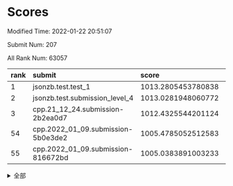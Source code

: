 # Scores

Modified Time: 2022-01-22 20:51:07

Submit Num: 207

All Rank Num: 63057

| rank |               submit               |       score        |       sigma        | pk_num |
| :--- | :--------------------------------- | :----------------- | :----------------- | :----- |
| 1    | jsonzb.test.test_1                 | 1013.2805453780838 | 0.8116937908562312 | 1220   |
| 2    | jsonzb.test.submission_level_4     | 1013.0281948060772 | 0.7988292695331517 | 1219   |
| 3    | cpp.21_12_24.submission-2b2ea0d7   | 1012.4325544201124 | 0.7587593086383574 | 1218   |
| 54   | cpp.2022_01_09.submission-5b0e3de2 | 1005.4785052512583 | 0.7344697830064378 | 1213   |
| 55   | cpp.2022_01_09.submission-816672bd | 1005.0383891003233 | 0.7257989750483583 | 1218   |


<details>
<summary>全部</summary>

| rank |                 submit                 |       score        |       sigma        | pk_num |
| :--- | :------------------------------------- | :----------------- | :----------------- | :----- |
| 1    | jsonzb.test.test_1                     | 1013.2805453780838 | 0.8116937908562312 | 1220   |
| 2    | jsonzb.test.submission_level_4         | 1013.0281948060772 | 0.7988292695331517 | 1219   |
| 3    | cpp.21_12_24.submission-2b2ea0d7       | 1012.4325544201124 | 0.7587593086383574 | 1218   |
| 4    | gobigger.level_3.submission_level_3_8  | 1012.4136062006306 | 0.7914244456692536 | 1216   |
| 5    | gobigger.level_3.submission_level_3_40 | 1011.7666990570538 | 0.8065377890908109 | 1223   |
| 6    | gobigger.level_3.submission_level_3_15 | 1011.589761923444  | 0.7966017894391413 | 1221   |
| 7    | gobigger.level_3.submission_level_3_45 | 1011.344385133755  | 0.7834617611645088 | 1214   |
| 8    | gobigger.level_3.submission_level_3_35 | 1011.2843718378138 | 0.7613667974568782 | 1222   |
| 9    | gobigger.level_3.submission_level_3_24 | 1011.2557204113825 | 0.7872641704516918 | 1221   |
| 10   | gobigger.level_3.submission_level_3_23 | 1011.1369755541257 | 0.8012077501813509 | 1215   |
| 11   | gobigger.level_3.submission_level_3_42 | 1010.889373505169  | 0.7690392084185188 | 1217   |
| 12   | gobigger.level_3.submission_level_3_46 | 1010.8292270116074 | 0.7636080933049051 | 1216   |
| 13   | gobigger.level_3.submission_level_3_34 | 1010.6693196099359 | 0.7653307810369476 | 1223   |
| 14   | gobigger.level_3.submission_level_3_5  | 1010.60314308918   | 0.7581144532593261 | 1219   |
| 15   | gobigger.level_3.submission_level_3_49 | 1010.5833462110429 | 0.7726797556284588 | 1222   |
| 16   | gobigger.level_3.submission_level_3_12 | 1010.389359532645  | 0.7528732268232012 | 1217   |
| 17   | gobigger.level_3.submission_level_3_1  | 1010.366018098062  | 0.768265196135821  | 1216   |
| 18   | gobigger.level_3.submission_level_3_29 | 1010.2589200071028 | 0.7630052297408088 | 1213   |
| 19   | gobigger.level_3.submission_level_3_10 | 1010.2270387451251 | 0.7675080339791138 | 1224   |
| 20   | gobigger.level_3.submission_level_3_20 | 1010.0925772792845 | 0.7620090210010084 | 1215   |
| 21   | gobigger.level_3.submission_level_3_32 | 1010.0418921542658 | 0.7609871755374319 | 1213   |
| 22   | gobigger.level_3.submission_level_3_4  | 1009.933992785245  | 0.7513524655298028 | 1223   |
| 23   | gobigger.level_3.submission_level_3_31 | 1009.9126834078075 | 0.7533117795198366 | 1217   |
| 24   | gobigger.level_3.submission_level_3_11 | 1009.8878300465918 | 0.7536983672857387 | 1218   |
| 25   | gobigger.level_3.submission_level_3_39 | 1009.8370756132196 | 0.7718122106795114 | 1216   |
| 26   | gobigger.level_3.submission_level_3_33 | 1009.8042162563771 | 0.7399644089048752 | 1213   |
| 27   | gobigger.level_3.submission_level_3_43 | 1009.7511198401855 | 0.7727677596999097 | 1216   |
| 28   | gobigger.level_3.submission_level_3_37 | 1009.7316218266903 | 0.7430256888295236 | 1220   |
| 29   | gobigger.level_3.submission_level_3_6  | 1009.6795438561315 | 0.7702882826164292 | 1217   |
| 30   | gobigger.level_3.submission_level_3_17 | 1009.6267379831698 | 0.7358776752236635 | 1214   |
| 31   | gobigger.level_3.submission_level_3_2  | 1009.5878448899539 | 0.7687906374016851 | 1218   |
| 32   | gobigger.level_3.submission_level_3_0  | 1009.5156184179649 | 0.7576435692427852 | 1215   |
| 33   | gobigger.level_3.submission_level_3_18 | 1009.4305660295946 | 0.7565763302966808 | 1226   |
| 34   | gobigger.level_3.submission_level_3_25 | 1009.380804928455  | 0.7517109268340184 | 1217   |
| 35   | gobigger.level_3.submission_level_3_9  | 1009.3799195559735 | 0.7673864560975965 | 1218   |
| 36   | gobigger.level_3.submission_level_3_3  | 1009.2143443806098 | 0.7328746768754533 | 1220   |
| 37   | gobigger.level_3.submission_level_3_22 | 1009.1865431050991 | 0.739269668917058  | 1219   |
| 38   | gobigger.level_3.submission_level_3_13 | 1009.1130874946523 | 0.7661437210910773 | 1218   |
| 39   | gobigger.level_3.submission_level_3_26 | 1009.0627246905908 | 0.7499578693324093 | 1219   |
| 40   | gobigger.level_3.submission_level_3_36 | 1008.9933942537828 | 0.7560341285299809 | 1218   |
| 41   | gobigger.level_3.submission_level_3_14 | 1008.925887451599  | 0.7541873084215995 | 1217   |
| 42   | gobigger.level_3.submission_level_3_19 | 1008.9072814581142 | 0.7467035949855906 | 1217   |
| 43   | gobigger.level_3.submission_level_3_41 | 1008.8804137210827 | 0.754835902997855  | 1223   |
| 44   | gobigger.level_3.submission_level_3_21 | 1008.856965407689  | 0.7489386445820031 | 1220   |
| 45   | gobigger.level_3.submission_level_3_44 | 1008.7939511400095 | 0.7465654925414191 | 1214   |
| 46   | gobigger.level_3.submission_level_3_38 | 1008.7881429137942 | 0.7498606364661915 | 1217   |
| 47   | gobigger.level_3.submission_level_3_28 | 1008.7151880868548 | 0.7468980114778235 | 1220   |
| 48   | gobigger.level_3.submission_level_3_16 | 1008.6105485816286 | 0.7460668717004426 | 1220   |
| 49   | gobigger.level_3.submission_level_3_30 | 1008.6098278956894 | 0.7335499253342261 | 1210   |
| 50   | gobigger.level_3.submission_level_3_48 | 1008.3849184217115 | 0.7494171795503666 | 1215   |
| 51   | gobigger.level_3.submission_level_3_47 | 1008.1083897880212 | 0.7487581230441552 | 1218   |
| 52   | gobigger.level_3.submission_level_3_27 | 1007.8722329710552 | 0.749023781836317  | 1217   |
| 53   | gobigger.level_3.submission_level_3_7  | 1007.8235212192275 | 0.747920120592001  | 1219   |
| 54   | cpp.2022_01_09.submission-5b0e3de2     | 1005.4785052512583 | 0.7344697830064378 | 1213   |
| 55   | cpp.2022_01_09.submission-816672bd     | 1005.0383891003233 | 0.7257989750483583 | 1218   |
| 56   | gobigger.level_1.submission_level_1_23 | 1004.723143253378  | 0.7229265554817966 | 1218   |
| 57   | gobigger.level_1.submission_level_1_12 | 1004.3385913729848 | 0.7184727955769155 | 1219   |
| 58   | gobigger.level_1.submission_level_1_1  | 1004.3223687760558 | 0.7191408833160805 | 1222   |
| 59   | gobigger.level_1.submission_level_1_37 | 1004.1523885544317 | 0.7170534278688176 | 1215   |
| 60   | gobigger.level_1.submission_level_1_27 | 1004.1403881923883 | 0.7156431979332839 | 1217   |
| 61   | gobigger.level_1.submission_level_1_43 | 1004.0830763400928 | 0.7186200892067475 | 1220   |
| 62   | gobigger.level_1.submission_level_1_22 | 1004.0655031035119 | 0.7208608505271851 | 1222   |
| 63   | gobigger.level_1.submission_level_1_25 | 1003.9479595723772 | 0.7222933955709328 | 1219   |
| 64   | gobigger.level_1.submission_level_1_17 | 1003.9402062347499 | 0.7171236890909511 | 1223   |
| 65   | gobigger.level_1.submission_level_1_28 | 1003.9001364554148 | 0.7161681152583212 | 1224   |
| 66   | gobigger.level_1.submission_level_1_31 | 1003.8994269173543 | 0.7168506113721559 | 1219   |
| 67   | gobigger.level_1.submission_level_1_8  | 1003.8423857843248 | 0.7025744650068205 | 1222   |
| 68   | gobigger.level_1.submission_level_1_39 | 1003.8396237220834 | 0.7119552131586675 | 1222   |
| 69   | gobigger.level_1.submission_level_1_19 | 1003.8310411754376 | 0.7236542466489118 | 1218   |
| 70   | gobigger.level_1.submission_level_1_3  | 1003.8167316250643 | 0.7226268612238435 | 1222   |
| 71   | gobigger.level_1.submission_level_1_7  | 1003.8014239023335 | 0.7141725727566808 | 1220   |
| 72   | gobigger.level_1.submission_level_1_5  | 1003.774673836163  | 0.7215129138336381 | 1218   |
| 73   | gobigger.level_1.submission_level_1_32 | 1003.6956636401036 | 0.7182637702250122 | 1217   |
| 74   | gobigger.level_1.submission_level_1_15 | 1003.6598879393592 | 0.7134027354129991 | 1220   |
| 75   | gobigger.level_1.submission_level_1_48 | 1003.6433421979165 | 0.7268880583872507 | 1222   |
| 76   | gobigger.level_1.submission_level_1_20 | 1003.6219412333486 | 0.7092369898801169 | 1216   |
| 77   | gobigger.level_1.submission_level_1_4  | 1003.6219269754841 | 0.7068764516279009 | 1215   |
| 78   | gobigger.level_1.submission_level_1_14 | 1003.5039932138596 | 0.7232553995996068 | 1215   |
| 79   | gobigger.level_1.submission_level_1_30 | 1003.4860337068977 | 0.7080168881086675 | 1215   |
| 80   | gobigger.level_1.submission_level_1_24 | 1003.426638015312  | 0.7209495076352533 | 1222   |
| 81   | gobigger.level_1.submission_level_1_26 | 1003.3905944175908 | 0.7207312212963947 | 1223   |
| 82   | gobigger.level_1.submission_level_1_2  | 1003.3786932898297 | 0.7169809215138019 | 1220   |
| 83   | gobigger.level_1.submission_level_1_45 | 1003.298673291318  | 0.7039934409894687 | 1219   |
| 84   | gobigger.level_1.submission_level_1_35 | 1003.2890454775836 | 0.7172281545221904 | 1222   |
| 85   | gobigger.level_1.submission_level_1_41 | 1003.2584484221908 | 0.724726236766922  | 1216   |
| 86   | gobigger.level_1.submission_level_1_34 | 1003.2544081996953 | 0.7205585107033845 | 1220   |
| 87   | gobigger.level_1.submission_level_1_49 | 1003.2206710204789 | 0.7076053602271436 | 1223   |
| 88   | gobigger.level_1.submission_level_1_44 | 1003.161885343253  | 0.7125716777693488 | 1214   |
| 89   | gobigger.level_1.submission_level_1_11 | 1003.1337539655726 | 0.7145710946609091 | 1220   |
| 90   | gobigger.level_1.submission_level_1_18 | 1003.0992971629828 | 0.7150979395730535 | 1215   |
| 91   | gobigger.level_1.submission_level_1_9  | 1003.0115721976468 | 0.7231008833027616 | 1214   |
| 92   | gobigger.level_1.submission_level_1_38 | 1002.9198741617164 | 0.7199256033574607 | 1215   |
| 93   | gobigger.level_1.submission_level_1_42 | 1002.8864700917917 | 0.7203852387342953 | 1217   |
| 94   | gobigger.level_1.submission_level_1_13 | 1002.7872050000856 | 0.7214750722570558 | 1214   |
| 95   | gobigger.level_1.submission_level_1_47 | 1002.719177513116  | 0.7121941129145727 | 1220   |
| 96   | gobigger.level_1.submission_level_1_33 | 1002.7134850368756 | 0.7135318373372707 | 1216   |
| 97   | gobigger.level_1.submission_level_1_16 | 1002.6617294115251 | 0.7082073241343251 | 1220   |
| 98   | gobigger.level_1.submission_level_1_6  | 1002.6557527895935 | 0.717265566679458  | 1220   |
| 99   | gobigger.level_1.submission_level_1_46 | 1002.6472822013549 | 0.7155469855707124 | 1220   |
| 100  | gobigger.level_1.submission_level_1_21 | 1002.4459899536025 | 0.714583464515192  | 1219   |
| 101  | gobigger.level_1.submission_level_1_36 | 1002.4087860810897 | 0.7117731212937959 | 1215   |
| 102  | gobigger.level_1.submission_level_1_10 | 1002.3662448430151 | 0.7129259624510736 | 1221   |
| 103  | gobigger.level_1.submission_level_1_40 | 1002.3031468004535 | 0.7195978686086273 | 1214   |
| 104  | gobigger.level_1.submission_level_1_29 | 1002.2589275502579 | 0.7147793854416721 | 1219   |
| 105  | gobigger.level_1.submission_level_1_0  | 1002.1269245034025 | 0.7042828932987599 | 1217   |
| 106  | gobigger.random.submission_random_4    | 997.7613606254309  | 0.717295408970113  | 1219   |
| 107  | gobigger.random.submission_random_5    | 997.2035981701852  | 0.7022679868509903 | 1217   |
| 108  | gobigger.random.submission_random_13   | 997.148344536404   | 0.7285737738083469 | 1224   |
| 109  | gobigger.random.submission_random_37   | 996.8618869170875  | 0.7017977453952163 | 1222   |
| 110  | gobigger.random.submission_random_16   | 996.8040832384853  | 0.708791544011839  | 1217   |
| 111  | gobigger.random.submission_random_2    | 996.7288209887735  | 0.7059726455663972 | 1220   |
| 112  | gobigger.random.submission_random_35   | 996.6577797449461  | 0.709127552909637  | 1222   |
| 113  | gobigger.random.submission_random_31   | 996.6464021719057  | 0.7116633230644643 | 1220   |
| 114  | gobigger.random.submission_random_14   | 996.5060977505342  | 0.7165426251738177 | 1222   |
| 115  | gobigger.random.submission_random_7    | 996.3025614134857  | 0.7013172148706451 | 1221   |
| 116  | gobigger.random.submission_random_25   | 996.2974578974544  | 0.7103270209362026 | 1222   |
| 117  | gobigger.random.submission_random_17   | 996.2565021672585  | 0.7239181823637819 | 1219   |
| 118  | gobigger.random.submission_random_12   | 996.2485971374696  | 0.7141337357660567 | 1217   |
| 119  | gobigger.random.submission_random_18   | 996.2333236282261  | 0.7080359862577166 | 1215   |
| 120  | gobigger.random.submission_random_41   | 996.2329438875927  | 0.702673741462043  | 1223   |
| 121  | gobigger.random.submission_random_30   | 996.2098773874469  | 0.7177394394430548 | 1211   |
| 122  | gobigger.random.submission_random_26   | 996.1108451151182  | 0.7100346210827807 | 1219   |
| 123  | gobigger.random.submission_random_22   | 996.0846454140685  | 0.6960704555559574 | 1214   |
| 124  | gobigger.random.submission_random_39   | 996.0819919120706  | 0.7021613216370534 | 1223   |
| 125  | gobigger.random.submission_random_42   | 996.054370521171   | 0.7105369845957581 | 1220   |
| 126  | gobigger.random.submission_random_48   | 996.0531384788524  | 0.7091235285019831 | 1218   |
| 127  | gobigger.random.submission_random_8    | 996.0436099484089  | 0.7136272256213005 | 1217   |
| 128  | gobigger.random.submission_random_36   | 996.0422662878073  | 0.7157477109449246 | 1220   |
| 129  | gobigger.random.submission_random_24   | 996.025940646379   | 0.7282227861424604 | 1223   |
| 130  | gobigger.random.submission_random_44   | 995.8562472862557  | 0.7057326596430465 | 1218   |
| 131  | gobigger.random.submission_random_29   | 995.8327312496743  | 0.7148254355484049 | 1217   |
| 132  | gobigger.random.submission_random_1    | 995.8308183500769  | 0.7195751797270961 | 1216   |
| 133  | gobigger.random.submission_random_47   | 995.825448838087   | 0.7034717433709009 | 1218   |
| 134  | gobigger.random.submission_random_45   | 995.7906153323078  | 0.7165267790025787 | 1215   |
| 135  | gobigger.random.submission_random_15   | 995.735325120239   | 0.73086754258816   | 1215   |
| 136  | gobigger.random.submission_random_20   | 995.6560676565488  | 0.7098042427272857 | 1213   |
| 137  | gobigger.random.submission_random_33   | 995.5893481727031  | 0.7083096213757416 | 1214   |
| 138  | gobigger.random.submission_random_3    | 995.5351413094133  | 0.7117243994347541 | 1214   |
| 139  | gobigger.random.submission_random_10   | 995.5294991226226  | 0.7194497595973945 | 1220   |
| 140  | gobigger.random.submission_random_27   | 995.5080208727392  | 0.7065942259110852 | 1218   |
| 141  | gobigger.random.submission_random_32   | 995.4234688769833  | 0.7149267012353303 | 1215   |
| 142  | gobigger.random.submission_random_34   | 995.4138666715841  | 0.7187355644305706 | 1221   |
| 143  | gobigger.random.submission_random_21   | 995.3931536985083  | 0.705920233283262  | 1224   |
| 144  | gobigger.random.submission_random_40   | 995.3555197505005  | 0.7130604398256833 | 1217   |
| 145  | gobigger.random.submission_random_23   | 995.3062029392347  | 0.7192841386983616 | 1216   |
| 146  | gobigger.random.submission_random_43   | 995.2395042982085  | 0.7128084544846348 | 1220   |
| 147  | gobigger.random.submission_random_6    | 995.1369972647373  | 0.7162222053796788 | 1219   |
| 148  | gobigger.random.submission_random_0    | 995.0884115228108  | 0.7170585506017229 | 1218   |
| 149  | gobigger.random.submission_random_38   | 995.0319350392066  | 0.7207773979972586 | 1219   |
| 150  | gobigger.random.submission_random_46   | 995.0279777794541  | 0.7072138551111545 | 1213   |
| 151  | gobigger.random.submission_random_49   | 994.9537775157656  | 0.7085320702518917 | 1219   |
| 152  | gobigger.random.submission_random_11   | 994.8789502167974  | 0.7157144974719358 | 1220   |
| 153  | gobigger.random.submission_random_19   | 994.8636095405005  | 0.7124003471964717 | 1223   |
| 154  | gobigger.random.submission_random_28   | 994.855512502725   | 0.7086649094944854 | 1223   |
| 155  | gobigger.random.submission_random_9    | 993.9832800400893  | 0.721163111644639  | 1218   |
| 156  | gobigger.level_2.submission_level_2_25 | 993.4313275461126  | 0.7187882224972627 | 1216   |
| 157  | gobigger.level_2.submission_level_2_45 | 993.3164350033719  | 0.741440218972204  | 1220   |
| 158  | gobigger.level_2.submission_level_2_44 | 993.174990610994   | 0.7417925651557187 | 1224   |
| 159  | gobigger.level_2.submission_level_2_26 | 993.1740042387895  | 0.733893465631679  | 1221   |
| 160  | gobigger.level_2.submission_level_2_6  | 993.1155510424744  | 0.7329573120604937 | 1219   |
| 161  | gobigger.level_2.submission_level_2_7  | 992.9642174479674  | 0.7320956926997608 | 1216   |
| 162  | gobigger.level_2.submission_level_2_40 | 992.9226992699464  | 0.7360749652460861 | 1213   |
| 163  | gobigger.level_2.submission_level_2_42 | 992.8878494618153  | 0.7489386301130742 | 1220   |
| 164  | gobigger.level_2.submission_level_2_20 | 992.8047919674931  | 0.7247044992152202 | 1219   |
| 165  | gobigger.level_2.submission_level_2_49 | 992.7145707352965  | 0.7395143555545187 | 1220   |
| 166  | gobigger.level_2.submission_level_2_24 | 992.7113182318681  | 0.7439504302365644 | 1225   |
| 167  | gobigger.level_2.submission_level_2_32 | 992.6262495457452  | 0.7307605430752485 | 1223   |
| 168  | gobigger.level_2.submission_level_2_48 | 992.6061694378171  | 0.7391626533818147 | 1216   |
| 169  | gobigger.level_2.submission_level_2_46 | 992.5416656289245  | 0.732008446865522  | 1220   |
| 170  | gobigger.level_2.submission_level_2_5  | 992.4545950137995  | 0.7223102887194951 | 1221   |
| 171  | gobigger.level_2.submission_level_2_43 | 992.446090088716   | 0.7347432362734724 | 1219   |
| 172  | gobigger.level_2.submission_level_2_4  | 992.3931175539867  | 0.7416188812154414 | 1218   |
| 173  | gobigger.level_2.submission_level_2_12 | 992.2968443058126  | 0.7400921582032484 | 1220   |
| 174  | gobigger.level_2.submission_level_2_18 | 992.2409515339036  | 0.7402235872475824 | 1218   |
| 175  | gobigger.level_2.submission_level_2_14 | 992.1804352897342  | 0.7305253258875472 | 1222   |
| 176  | gobigger.level_2.submission_level_2_3  | 992.1494056271948  | 0.7498078386150104 | 1223   |
| 177  | gobigger.level_2.submission_level_2_37 | 992.060681218716   | 0.7570733225754905 | 1216   |
| 178  | gobigger.level_2.submission_level_2_31 | 992.0358553101333  | 0.7647150907942872 | 1223   |
| 179  | gobigger.level_2.submission_level_2_29 | 992.0013850851942  | 0.7457536840035827 | 1220   |
| 180  | gobigger.level_2.submission_level_2_39 | 991.996705854082   | 0.7615997524634018 | 1218   |
| 181  | gobigger.level_2.submission_level_2_30 | 991.9098389941753  | 0.7355741227805992 | 1217   |
| 182  | gobigger.level_2.submission_level_2_10 | 991.9091876537143  | 0.7202969245987526 | 1216   |
| 183  | gobigger.level_2.submission_level_2_0  | 991.9053625758246  | 0.741857041049965  | 1217   |
| 184  | gobigger.level_2.submission_level_2_2  | 991.8122295641014  | 0.7729889983530182 | 1216   |
| 185  | gobigger.level_2.submission_level_2_9  | 991.7883775325721  | 0.7424571165178393 | 1220   |
| 186  | gobigger.level_2.submission_level_2_22 | 991.7246285276866  | 0.74683009400595   | 1223   |
| 187  | gobigger.level_2.submission_level_2_23 | 991.6999484087947  | 0.7513339998289446 | 1212   |
| 188  | gobigger.level_2.submission_level_2_41 | 991.6969840204443  | 0.7338707931790703 | 1223   |
| 189  | gobigger.level_2.submission_level_2_36 | 991.6269920899795  | 0.7463161883169251 | 1217   |
| 190  | gobigger.level_2.submission_level_2_35 | 991.5875629648532  | 0.7435059005101156 | 1219   |
| 191  | gobigger.level_2.submission_level_2_33 | 991.5859979109924  | 0.7616160137446135 | 1224   |
| 192  | gobigger.level_2.submission_level_2_21 | 991.5564824442166  | 0.7475943611089744 | 1220   |
| 193  | gobigger.level_2.submission_level_2_11 | 991.5384034323774  | 0.7453629145502897 | 1218   |
| 194  | gobigger.level_2.submission_level_2_13 | 991.4721655727335  | 0.7538917271227915 | 1223   |
| 195  | gobigger.level_2.submission_level_2_27 | 991.4622296957746  | 0.7527514344470189 | 1221   |
| 196  | gobigger.level_2.submission_level_2_17 | 991.4557832705186  | 0.7477936273644111 | 1217   |
| 197  | gobigger.level_2.submission_level_2_16 | 991.4131742268931  | 0.7558959269495901 | 1221   |
| 198  | gobigger.level_2.submission_level_2_34 | 991.3724268374004  | 0.7360587550807831 | 1218   |
| 199  | gobigger.level_2.submission_level_2_47 | 991.2728593027867  | 0.743377113956839  | 1219   |
| 200  | gobigger.level_2.submission_level_2_38 | 990.9931060977711  | 0.7471285730121706 | 1219   |
| 201  | gobigger.level_2.submission_level_2_15 | 990.7487848552696  | 0.7739786454786811 | 1214   |
| 202  | gobigger.level_2.submission_level_2_19 | 990.7371515075873  | 0.7593301838665649 | 1222   |
| 203  | gobigger.level_2.submission_level_2_1  | 990.5171253170188  | 0.7862114944013872 | 1216   |
| 204  | gobigger.level_2.submission_level_2_28 | 990.3813320286956  | 0.7601716270293711 | 1219   |
| 205  | gobigger.level_2.submission_level_2_8  | 990.2564619635097  | 0.771135335717674  | 1216   |
| 206  | gobigger.none.submission_none_0        | 976.5230427197877  | 1.2720319761259453 | 1212   |
| 207  | gobigger.none.submission_none_1        | 976.393443267873   | 1.3709929891932464 | 1215   |

</details>